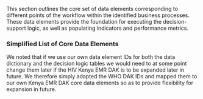 This section outlines the core set of data elements corresponding to different points of the workflow within the identified business processes. These data elements provide the foundation for executing the decision-support logic, as well as populating indicators and performance metrics.

### Simplified List of Core Data Elements

We noted that if we use our own data element IDs for both the data dictionary and the decision logic tables we would need to at some point change them later if the HIV Kenya EMR DAK is to be expanded later in future. We therefore simply adapted the WHO DAK IDs and mapped them to our own Kenya EMR DAK core data elements so as to provide flexibility for expansion in future.
